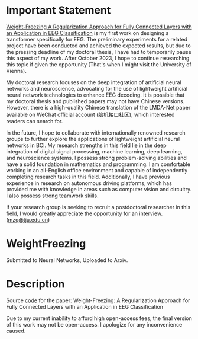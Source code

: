 # Important Statement
[Weight-Freezing A Regularization Approach for Fully Connected Layers with an Application in EEG Classification](https://github.com/MiaoZhengQing/WeightFreezing/edit/main/README.md) is my first work on designing a transformer specifically for EEG. The preliminary experiments for a related project have been conducted and achieved the expected results, but due to the pressing deadline of my doctoral thesis, I have had to temporarily pause this aspect of my work. After October 2023, I hope to continue researching this topic if given the opportunity (That's when I might visit the University of Vienna). 

My doctoral research focuses on the deep integration of artificial neural networks and neuroscience, advocating for the use of lightweight artificial neural network technologies to enhance EEG decoding. It is possible that my doctoral thesis and published papers may not have Chinese versions. However, there is a high-quality Chinese translation of the LMDA-Net paper available on WeChat official account (脑机接口社区), which interested readers can search for.

In the future, I hope to collaborate with internationally renowned research groups to further explore the applications of lightweight artificial neural networks in BCI. My research strengths in this field lie in the deep integration of digital signal processing, machine learning, deep learning, and neuroscience systems. I possess strong problem-solving abilities and have a solid foundation in mathematics and programming. I am comfortable working in an all-English office environment and capable of independently completing research tasks in this field. Additionally, I have previous experience in research on autonomous driving platforms, which has provided me with knowledge in areas such as computer vision and circuitry. I also possess strong teamwork skills.

If your research group is seeking to recruit a postdoctoral researcher in this field, I would greatly appreciate the opportunity for an interview. (mzq@tju.edu.cn)

# WeightFreezing
Submitted to Neural Networks, Uploaded to Arxiv.

# Description
Source [code](https://github.com/MiaoZhengQing/WeightFreezing/blob/main/modelsWithWeightFreezing.py) for the paper: Weight-Freezing: A Regularization Approach for Fully Connected Layers with an Application in EEG Classification

Due to my current inability to afford high open-access fees, the final version of this work may not be open-access. I apologize for any inconvenience caused.

